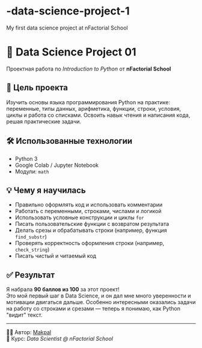 # -data-science-project-1
My first data science project at nFactorial School
# 🧠 Data Science Project 01  
Проектная работа по *Introduction to Python* от **nFactorial School**

## 📌 Цель проекта  
Изучить основы языка программирования Python на практике: переменные, типы данных, арифметика, функции, строки, условия, циклы и работа со списками. Освоить навык чтения и написания кода, решая практические задачи.

## 🛠 Использованные технологии  
- Python 3
- Google Colab / Jupyter Notebook  
- Модули: `math`

## 💡 Чему я научилась  
- Правильно оформлять код и использовать комментарии  
- Работать с переменными, строками, числами и логикой  
- Использовать условные конструкции и циклы `for`  
- Писать пользовательские функции с возвратом результата  
- Делать срезы и обрабатывать строки (например, функция `find_substr`)  
- Проверять корректность оформления строки (например, `check_string`)  
- Писать чистый и читаемый код  

## ✅ Результат  
Я набрала **90 баллов из 100** за этот проект!  
Это мой первый шаг в Data Science, и он дал мне много уверенности и мотивации двигаться дальше. Особенно интересными оказались задачи на работу со строками и срезами — теперь я понимаю, как Python "видит" текст.

---

👩‍💻 Автор: [Makpal](https://github.com/Makpal-ima)  
📅 Курс: *Data Scientist @ nFactorial School*
